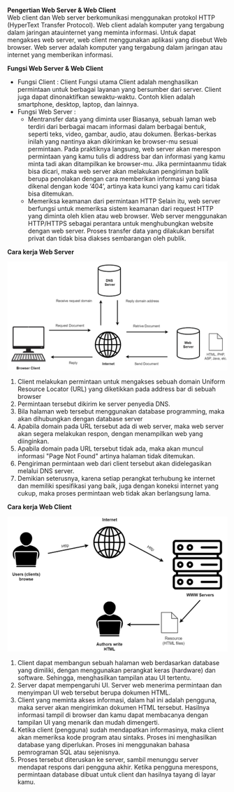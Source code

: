 **Pengertian Web Server & Web Client**   
   Web client dan Web server berkomunikasi menggunakan protokol HTTP (HyperText Transfer Protocol). Web client adalah komputer yang tergabung dalam jaringan atauinternet yang meminta informasi. Untuk dapat mengakses web server, web client menggunakan aplikasi yang disebut Web browser. Web server adalah komputer yang tergabung dalam jaringan atau internet yang memberikan informasi.

**Fungsi Web Server & Web Client**  
- Fungsi Client :
Client Fungsi utama Client adalah menghasilkan permintaan untuk berbagai layanan yang bersumber dari server. Client juga dapat dinonaktifkan sewaktu-waktu. Contoh klien adalah smartphone, desktop, laptop, dan lainnya.
- Fungsi Web Server :
    - Mentransfer data yang diminta user
Biasanya, sebuah laman web terdiri dari berbagai macam informasi dalam berbagai bentuk, seperti teks, video, gambar, audio, atau dokumen. Berkas-berkas inilah yang nantinya akan dikirimkan ke browser-mu sesuai permintaan. Pada praktiknya langsung, web server akan merespon permintaan yang kamu tulis di address bar dan informasi yang kamu minta tadi akan ditampilkan ke browser-mu. Jika permintaanmu tidak bisa dicari, maka web server akan melakukan pengiriman balik berupa penolakan dengan cara memberikan informasi yang biasa dikenal dengan kode ‘404’, artinya kata kunci yang kamu cari tidak bisa ditemukan.
    - Memeriksa keamanan dari permintaan HTTP
Selain itu, web server berfungsi untuk memeriksa sistem keamanan dari request HTTP
yang diminta oleh klien atau web browser. Web server menggunakan HTTP/HTTPS
sebagai perantara untuk menghubungkan website dengan web server. Proses transfer
data yang dilakukan bersifat privat dan tidak bisa diakses sembarangan oleh publik.


**Cara kerja Web Server**

   ![alt text](img/carakerja.png) <br>

1. Client melakukan permintaan untuk mengakses sebuah domain Uniform Resource Locator (URL) yang diketikkan pada address bar di sebuah browser
2. Permintaan tersebut dikirim ke server penyedia DNS.
3. Bila halaman web tersebut menggunakan database programming, maka akan dihubungkan dengan database server
4. Apabila domain pada URL tersebut ada di web server, maka web server akan segera melakukan respon, dengan menampilkan web yang diinginkan.
5. Apabila domain pada URL tersebut tidak ada, maka akan muncul informasi "Page Not Found" artinya halaman tidak ditemukan.
6. Pengiriman permintaan web dari client tersebut akan didelegasikan melalui DNS server.
7. Demikian seterusnya, karena setiap perangkat terhubung ke internet dan memiliki spesifikasi yang baik, juga dengan koneksi internet yang cukup, maka proses permintaan web tidak akan berlangsung lama.


**Cara kerja Web Client**

   ![alt text](img/carakerja2.png) <br>

1. Client dapat membangun sebuah halaman web berdasarkan database yang dimiliki, dengan menggunakan perangkat keras (hardware) dan software. Sehingga, menghasilkan tampilan atau UI tertentu. 
2. Server dapat mempengaruhi UI. Server web menerima permintaan dan menyimpan UI web tersebut berupa dokumen HTML. 
3. Client yang meminta akses informasi, dalam hal ini adalah pengguna, maka server akan mengirimkan dokumen HTML tersebut. Hasilnya informasi tampil di browser dan kamu dapat membacanya dengan tampilan UI yang menarik dan mudah dimengerti. 
4. Ketika client (pengguna) sudah mendapatkan informasinya, maka client akan memeriksa kode program atau sintaks. Proses ini menghasilkan database yang diperlukan. Proses ini menggunakan bahasa pemrograman SQL atau sejenisnya. 
5. Proses tersebut diteruskan ke server, sambil menunggu server mendapat respons dari pengguna akhir. Ketika pengguna merespons, permintaan database dibuat untuk client dan hasilnya tayang di layar kamu. 
